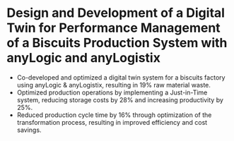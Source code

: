 # Design and Development of a Digital Twin for Performance Management of a Biscuits Production System with anyLogic and anyLogistix 
- Co-developed and optimized a digital twin system for a biscuits factory using anyLogic & anyLogistix, resulting in 19% raw material waste.
- Optimized production operations by implementing a Just-in-Time system, reducing storage costs by 28% and increasing productivity by 25%.
- Reduced production cycle time by 16% through optimization of the transformation process, resulting in improved efficiency and cost savings.
